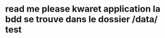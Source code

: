 read me  please kwaret application 
la bdd se trouve dans le dossier /data/
test
=======================
